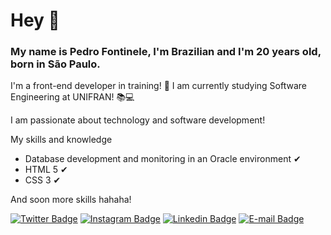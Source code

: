 # Hey 👋

###  My name is **Pedro Fontinele**, I'm Brazilian and I'm 20 years old, born in São Paulo.

I'm a front-end developer in training! 🚀 I am currently studying
Software Engineering at UNIFRAN! 📚💻
 
I am passionate about technology and software development!

My skills and knowledge

- Database development and monitoring in an Oracle environment ✔
- HTML 5 ✔
- CSS 3 ✔

And soon more skills hahaha!

[![Twitter Badge](https://img.shields.io/badge/-@fontinele_pedro-6633cc?style=flat-square&labelColor=6633cc&logo=twitter&logoColor=white&link=https://twitter.com/fontinele_pedro)](https://twitter.com/fontinele_pedro) 
[![Instagram Badge](https://img.shields.io/badge/-@fontinele_pedro-6633cc?style=flat-square&logo=Instagram&logoColor=white&link=https://www.instagram.com/fontinele_pedro/)](https://www.instagram.com/fontinele_pedro/) 
[![Linkedin Badge](https://img.shields.io/badge/-Pedro%20Fontinele-6633cc?style=flat-square&logo=Linkedin&logoColor=white&link=https://www.linkedin.com/in/pedro-fontinele/)](https://www.linkedin.com/in/pedro-fontinele/) 
[![E-mail Badge](https://img.shields.io/badge/-pedro.p.h.fontinele@icloud.com-6633cc?style=flat-square&logo=email&logoColor=white&link=mailto:pedro.p.h.fontinele@icloud.com)](mailto:pedro.p.h.fontinele@icloud.com)
